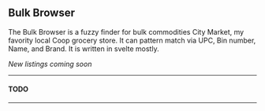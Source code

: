 ## Bulk Browser

The Bulk Browser is a fuzzy finder for bulk commodities City Market, my favority local Coop grocery store. It can pattern match via UPC, Bin number, Name, and Brand. It is written in svelte mostly.

_New listings coming soon_

---

#### TODO


---
